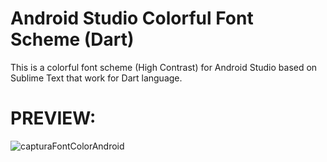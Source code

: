 # Android Studio Colorful Font Scheme (Dart)
This is a colorful font scheme (High Contrast) for Android Studio based on Sublime Text that work for Dart language.

<h1>PREVIEW: </h1>

![capturaFontColorAndroid](https://user-images.githubusercontent.com/30910253/103494773-f9ac5580-4e16-11eb-8fca-7e6fa48f0db0.PNG)
